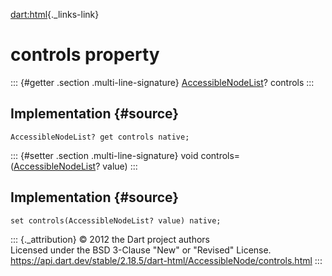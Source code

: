[dart:html](../../dart-html/dart-html-library){._links-link}

controls property
=================

::: {#getter .section .multi-line-signature}
[AccessibleNodeList](../accessiblenodelist-class)? controls
:::

Implementation {#source}
--------------

``` {.language-dart data-language="dart"}
AccessibleNodeList? get controls native;
```

::: {#setter .section .multi-line-signature}
void controls=([AccessibleNodeList](../accessiblenodelist-class)? value)
:::

Implementation {#source}
--------------

``` {.language-dart data-language="dart"}
set controls(AccessibleNodeList? value) native;
```

::: {._attribution}
© 2012 the Dart project authors\
Licensed under the BSD 3-Clause \"New\" or \"Revised\" License.\
<https://api.dart.dev/stable/2.18.5/dart-html/AccessibleNode/controls.html>
:::
